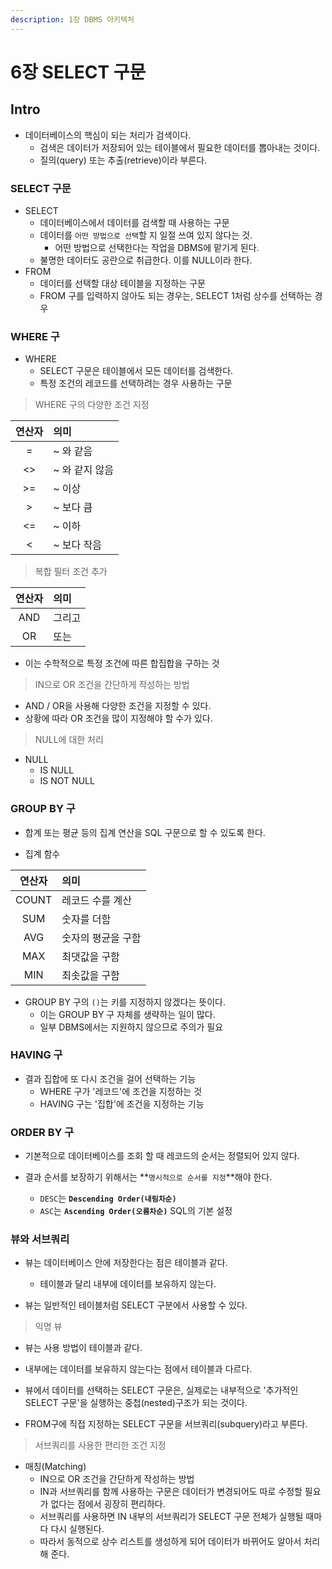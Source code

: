 ```yaml
---
description: 1장 DBMS 아키텍처
---
```


# 6장 SELECT 구문

## Intro

- 데이터베이스의 핵심이 되는 처리가 검색이다.
	- 검색은 데이터가 저장되어 있는 테이블에서 필요한 데이터를 뽑아내는 것이다.
	- 질의(query) 또는 추출(retrieve)이라 부른다.

### SELECT 구문

- SELECT
	- 데이터베이스에서 데이터를 검색할 때 사용하는 구문
	- 데이터를 `어떤 방법으로 선택`할 지 일절 쓰여 있지 않다는 것.
		- 어떤 방법으로 선택한다는 작업을 DBMS에 맡기게 된다.
	- 불명한 데이터도 공란으로 취급한다. 이를 NULL이라 한다.
- FROM
	- 데이터를 선택할 대상 테이블을 지정하는 구문
	- FROM 구를 입력하지 않아도 되는 경우는, SELECT 1처럼 상수를 선택하는 경우

### WHERE 구

- WHERE
	- SELECT 구문은 테이블에서 모든 데이터를 검색한다.
	- 특정 조건의 레코드를 선택하려는 경우 사용하는 구문

> WHERE 구의 다양한 조건 지정 

|연산자|의미|
|:---:|:---|
|=| ~ 와 같음 |
|<>| ~ 와 같지 않음 |
|>=| ~ 이상 |
|>| ~ 보다 큼 |
|<=| ~ 이하 |
|<| ~ 보다 작음 |

> 복합 필터 조건 추가

|연산자|의미|
|:---:|:---|
|AND| 그리고 |
|OR| 또는 |

- 이는 수학적으로 특정 조건에 따른 합집합을 구하는 것

> IN으로 OR 조건을 간단하게 작성하는 방법

- AND / OR을 사용해 다양한 조건을 지정할 수 있다.
- 상황에 따라 OR 조건을 많이 지정해야 할 수가 있다.

> NULL에 대한 처리

- NULL
	- IS NULL
	- IS NOT NULL

### GROUP BY 구

- 합계 또는 평균 등의 집계 연산을 SQL 구문으로 할 수 있도록 한다.

- 집계 함수

|연산자|의미|
|:---:|:---|
|COUNT|레코드 수를 계산|
|SUM|숫자를 더함|
|AVG|숫자의 평균을 구함|
|MAX|최댓값을 구함|
|MIN|최솟값을 구함|

- GROUP BY 구의 `()`는 키를 지정하지 않겠다는 뜻이다.
	- 이는 GROUP BY 구 자체를 생략하는 일이 많다.
	- 일부 DBMS에서는 지원하지 않으므로 주의가 필요

### HAVING 구

- 결과 집합에 또 다시 조건을 걸어 선택하는 기능
	- WHERE 구가 '레코드'에 조건을 지정하는 것
	- HAVING 구는 '집합'에 조건을 지정하는 기능
	
### ORDER BY 구

- 기본적으로 데이터베이스를 조회 할 때 레코드의 순서는 정렬되어 있지 않다.

- 결과 순서를 보장하기 위해서는 **`명시적으로 순서를 지정`**해야 한다.
	- `DESC`는 **`Descending Order(내림차순)`**
	- `ASC`는 **`Ascending Order(오름차순)`** SQL의 기본 설정

### 뷰와 서브쿼리

- 뷰는 데이터베이스 안에 저장한다는 점은 테이블과 같다.
	- 테이블과 달리 내부에 데이터를 보유하지 않는다.
	
- 뷰는 일반적인 테이블처럼 SELECT 구분에서 사용할 수 있다.

> 익명 뷰

- 뷰는 사용 방법이 테이블과 같다.
- 내부에는 데이터를 보유하지 않는다는 점에서 테이블과 다르다.

- 뷰에서 데이터를 선택하는 SELECT 구문은, 실제로는 내부적으로 '추가적인 SELECT 구문'을 실행하는 중첩(nested)구조가 되는 것이다.

- FROM구에 직접 지정하는 SELECT 구문을 서브쿼리(subquery)라고 부른다.

> 서브쿼리를 사용한 편리한 조건 지정

- 매칭(Matching)
	- IN으로 OR 조건을 간단하게 작성하는 방법
	- IN과 서브쿼리를 함께 사용하는 구문은 데이터가 변경되어도 따로 수정할 필요가 없다는 점에서 굉장히 편리하다.
	- 서브쿼리를 사용하면 IN 내부의 서브쿼리가 SELECT 구문 전체가 실행될 때마다 다시 실행된다.
	- 따라서 동적으로 상수 리스트를 생성하게 되어 데이터가 바뀌어도 알아서 처리해 준다.
